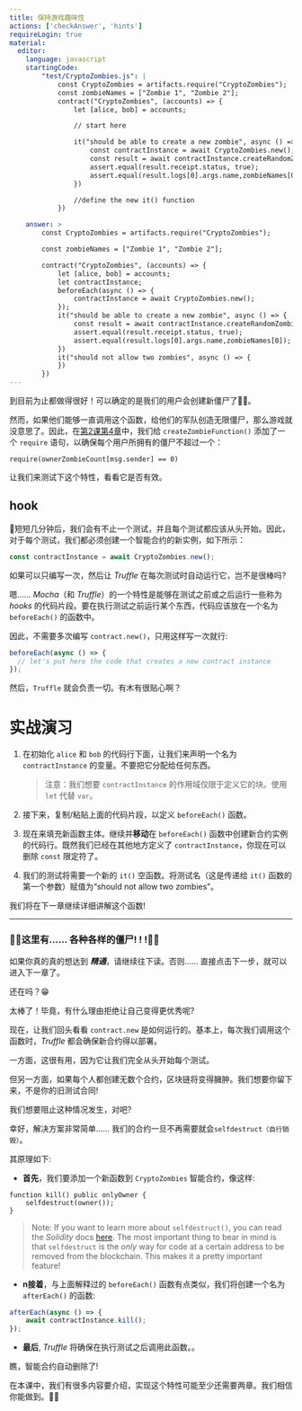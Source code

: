 ```yaml
---
title: 保持游戏趣味性
actions: ['checkAnswer', 'hints']
requireLogin: true
material:
  editor:
    language: javascript
    startingCode:
        "test/CryptoZombies.js": |
            const CryptoZombies = artifacts.require("CryptoZombies");
            const zombieNames = ["Zombie 1", "Zombie 2"];
            contract("CryptoZombies", (accounts) => {
                let [alice, bob] = accounts;

                // start here

                it("should be able to create a new zombie", async () => {
                    const contractInstance = await CryptoZombies.new();
                    const result = await contractInstance.createRandomZombie(zombieNames[0], {from: alice});
                    assert.equal(result.receipt.status, true);
                    assert.equal(result.logs[0].args.name,zombieNames[0]);
                })

                //define the new it() function
            })

    answer: >
        const CryptoZombies = artifacts.require("CryptoZombies");

        const zombieNames = ["Zombie 1", "Zombie 2"];

        contract("CryptoZombies", (accounts) => {
            let [alice, bob] = accounts;
            let contractInstance;
            beforeEach(async () => {
                contractInstance = await CryptoZombies.new();
            });
            it("should be able to create a new zombie", async () => {
                const result = await contractInstance.createRandomZombie(zombieNames[0], {from: alice});
                assert.equal(result.receipt.status, true);
                assert.equal(result.logs[0].args.name,zombieNames[0]);
            })
            it("should not allow two zombies", async () => {
            })
        })
---
```


到目前为止都做得很好！可以确定的是我们的用户会创建新僵尸了👌🏻。

然而，如果他们能够一直调用这个函数，给他们的军队创造无限僵尸，那么游戏就没意思了。因此，在<a href="https://cryptozombies.io/en/lesson/2/chapter/4" target=_blank>第2课第4章</a>中，我们给 `createZombieFunction()`  添加了一个 `require` 语句，以确保每个用户所拥有的僵尸不超过一个：

```sol
require(ownerZombieCount[msg.sender] == 0)
```

让我们来测试下这个特性，看看它是否有效。

## hook

🤞短短几分钟后，我们会有不止一个测试，并且每个测试都应该从头开始。因此，对于每个测试，我们都必须创建一个智能合约的新实例，如下所示：

```javascript
const contractInstance = await CryptoZombies.new();
```

如果可以只编写一次，然后让 _Truffle_ 在每次测试时自动运行它，岂不是很棒吗?

嗯…… _Mocha_（和 _Truffle_）的一个特性是能够在测试之前或之后运行一些称为 _hooks_ 的代码片段。要在执行测试之前运行某个东西，代码应该放在一个名为 `beforeEach()` 的函数中。

因此，不需要多次编写 `contract.new()`，只用这样写一次就行:

```javascript
beforeEach(async () => {
  // let's put here the code that creates a new contract instance
});
```

然后，`Truffle` 就会负责一切。有木有很贴心啊？

# 实战演习

1.  在初始化 `alice` 和 `bob` 的代码行下面，让我们来声明一个名为 `contractInstance` 的变量。不要把它分配给任何东西。

    >注意：我们想要 `contractInstance` 的作用域仅限于定义它的块。使用 `let` 代替 `var`。

2.  接下来，复制/粘贴上面的代码片段，以定义 `beforeEach()` 函数。

3.  现在来填充新函数主体。继续并**移动**在 `beforeEach()` 函数中创建新合约实例的代码行。既然我们已经在其他地方定义了 `contractInstance`，你现在可以删除 `const` 限定符了。

4.  我们的测试将需要一个新的 `it()` 空函数。将测试名（这是传递给 `it()` 函数的第一个参数）赋值为“should not allow two zombies”。

我们将在下一章继续详细讲解这个函数!

---

### 🧟‍♂️这里有…… 各种各样的僵尸! ! !🧟‍♂️

如果你真的真的想达到 ***精通***，请继续往下读。否则…… 直接点击下一步，就可以进入下一章了。

还在吗？😁

太棒了！毕竟，有什么理由拒绝让自己变得更优秀呢?

现在，让我们回头看看 `contract.new` 是如何运行的。基本上，每次我们调用这个函数时，_Truffle_ 都会确保新合约得以部署。

一方面，这很有用，因为它让我们完全从头开始每个测试。

但另一方面，如果每个人都创建无数个合约，区块链将变得臃肿。我们想要你留下来，不是你的旧测试合同!

我们想要阻止这种情况发生，对吧?

幸好，解决方案非常简单…… 我们的合约一旦不再需要就会`selfdestruct（自行销毁）`。

其原理如下:

- **首先**，我们要添加一个新函数到 `CryptoZombies` 智能合约，像这样:

 ```sol
 function kill() public onlyOwner {
     selfdestruct(owner());
 }
 ```
 >Note: If you want to learn more about `selfdestruct()`, you can read the _Solidity_ docs  <a href="https://solidity.readthedocs.io/en/v0.4.21/introduction-to-smart-contracts.html#self-destruct" target=_blank>here</a>. The most important thing to bear in mind is that `selfdestruct` is the _only_ way for code at a certain address to be removed from the blockchain. This makes it a pretty important feature!

- **n接着**，与上面解释过的 `beforeEach()` 函数有点类似，我们将创建一个名为 `afterEach()` 的函数:

 ```javascript
 afterEach(async () => {
     await contractInstance.kill();
 });
 ```

- **最后**, _Truffle_ 将确保在执行测试之后调用此函数。。

瞧，智能合约自动删除了!

在本课中，我们有很多内容要介绍，实现这个特性可能至少还需要两章。我们相信你能做到。💪🏻
